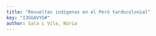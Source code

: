 ```yaml
---
title: "Revueltas indígenas en el Perú tardocolonial"
key: "I3GGAVYG#"
author: Sala i Vila, Núria
---
```

